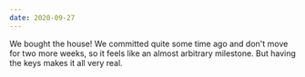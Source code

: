 ```yaml
---
date: 2020-09-27
---
```


We bought the house! We committed quite some time ago and don't move for two more weeks, so it feels like an almost arbitrary milestone. But having the keys makes it all very real.
